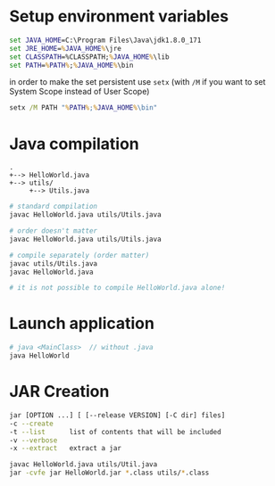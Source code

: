# Setup environment variables

```cmd
set JAVA_HOME=C:\Program Files\Java\jdk1.8.0_171
set JRE_HOME=%JAVA_HOME%\jre
set CLASSPATH=%CLASSPATH;%JAVA_HOME%\lib
set PATH=%PATH%;%JAVA_HOME%\bin
```

in order to make the set persistent use `setx` (with `/M` if you want to set System Scope instead of User Scope)

```cmd
setx /M PATH "%PATH%;%JAVA_HOME%\bin"
```

# Java compilation

```tree
.
+--> HelloWorld.java
+--> utils/
     +--> Utils.java
```

```sh
# standard compilation
javac HelloWorld.java utils/Utils.java

# order doesn't matter
javac HelloWorld.java utils/Utils.java

# compile separately (order matter)
javac utils/Utils.java 
javac HelloWorld.java

# it is not possible to compile HelloWorld.java alone!
```

# Launch application

```sh
# java <MainClass>  // without .java
java HelloWorld
```

# JAR Creation

```sh
jar [OPTION ...] [ [--release VERSION] [-C dir] files]
-c --create
-t --list      list of contents that will be included
-v --verbose
-x --extract   extract a jar
```

```sh
javac HelloWorld.java utils/Util.java
jar -cvfe jar HelloWorld.jar *.class utils/*.class
```